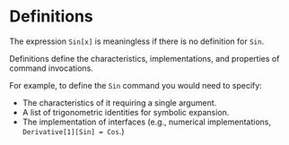 # Definitions

The expression `Sin[x]` is meaningless if there is no definition for `Sin`.

Definitions define the characteristics, implementations, and properties of command invocations.

For example, to define the `Sin` command you would need to specify:
- The characteristics of it requiring a single argument.
- A list of trigonometric identities for symbolic expansion.
- The implementation of interfaces (e.g., numerical implementations, `Derivative[1][Sin] = Cos`.)
